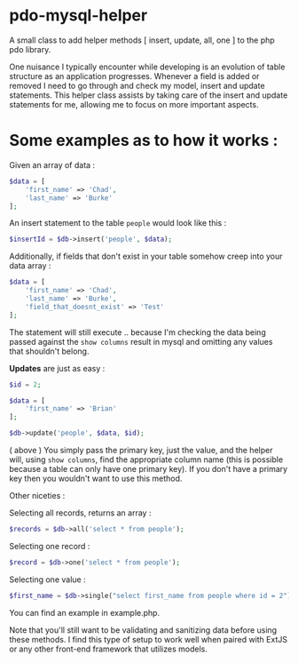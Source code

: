 # pdo-mysql-helper
A small class to add helper methods [ insert, update, all, one ] to the php pdo library.

One nuisance I typically encounter while developing is an evolution of table structure as an application progresses.  Whenever a field is added or removed I need to go through and check my model, insert and update statements.  This helper class assists by taking care of the insert and update statements for me, allowing me to focus on more important aspects.

# Some examples as to how it works :

Given an array of data :
```php
$data = [
	'first_name' => 'Chad',
	'last_name' => 'Burke'
];
```

An insert statement to the table `people` would look like this :
```php
$insertId = $db->insert('people', $data);
```

Additionally, if fields that don't exist in your table somehow creep into your data array :
```php
$data = [
	'first_name' => 'Chad',
	'last_name' => 'Burke',
	'field_that_doesnt_exist' => 'Test'
];
```

The statement will still execute .. because I'm checking the data being passed against the `show columns` result in mysql and omitting any values that shouldn't belong.

**Updates** are just as easy :
```php
$id = 2;

$data = [
	'first_name' => 'Brian'
];

$db->update('people', $data, $id);
```

( above ) You simply pass the primary key, just the value, and the helper will, using `show columns`, find the appropriate column name (this is possible because a table can only have one primary key).  If you don't have a primary key then you wouldn't want to use this method.

Other niceties :

Selecting all records, returns an array :
```php
$records = $db->all('select * from people');
```

Selecting one record :
```php
$record = $db->one('select * from people');
```

Selecting one value :
```php
$first_name = $db->single("select first_name from people where id = 2");
```

You can find an example in example.php.

Note that you'll still want to be validating and sanitizing data before using these methods.  I find this type of setup to work well when paired with ExtJS or any other front-end framework that utilizes models.
